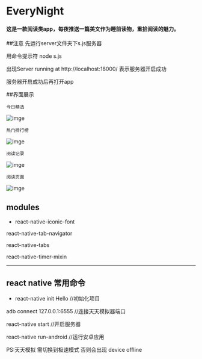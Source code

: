 # EveryNight

#### 这是一款阅读类app，每夜推送一篇美文作为睡前读物，重拾阅读的魅力。

##注意
先运行server文件夹下s.js服务器

用命令提示符 node s.js

出现Server running at http://localhost:18000/ 表示服务器开启成功

服务器开启成功后再打开app

##界面展示

    今日精选

![imge](https://github.com/940941188/EveryNight/blob/master/pic/2.png)

    热门排行榜

![imge](https://github.com/940941188/EveryNight/blob/master/pic/3.png)

    阅读记录

![imge](https://github.com/940941188/EveryNight/blob/master/pic/4.png)

    阅读页面

![imge](https://github.com/940941188/EveryNight/blob/master/pic/5.png)

## modules

- react-native-iconic-font

 react-native-tab-navigator

 react-native-tabs

 react-native-timer-mixin

****
## react native 常用命令

- react-native init Hello  //初始化项目
 
 adb connect 127.0.0.1:6555 //连接天天模拟器端口

 react-native start  //开启服务器

 react-native run-android //运行安卓应用

 PS:天天模拟 需切换到极速模式 否则会出现 device offline
